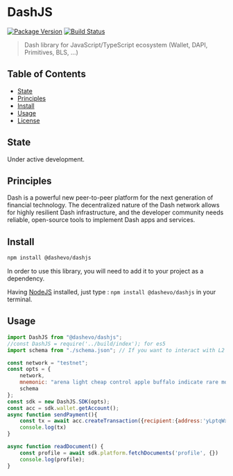 # DashJS

[![Package Version](https://img.shields.io/github/package-json/v/dashevo/dashjs.svg?&style=flat-square)](https://www.npmjs.org/package/@dashevo/dashjs)
[![Build Status](https://img.shields.io/travis/com/dashevo/dashjs.svg?branch=master&style=flat-square)](https://travis-ci.com/dashevo/dashjs)

> Dash library for JavaScript/TypeScript ecosystem (Wallet, DAPI, Primitives, BLS, ...)


## Table of Contents

- [State](#state)
- [Principles](#principles)
- [Install](#install)
- [Usage](#usage)
- [License](#license)

## State

Under active development.

## Principles

Dash is a powerful new peer-to-peer platform for the next generation of financial technology. The decentralized nature of the Dash network allows for highly resilient Dash infrastructure, and the developer community needs reliable, open-source tools to implement Dash apps and services.

## Install

```sh
npm install @dashevo/dashjs
```

In order to use this library, you will need to add it to your project as a dependency.

Having [NodeJS](https://nodejs.org/) installed, just type : `npm install @dashevo/dashjs` in your terminal.

## Usage

```js
import DashJS from "@dashevo/dashjs"; 
//const DashJS = require('../build/index'); for es5
import schema from "./schema.json"; // If you want to interact with L2 (DPA)

const network = "testnet";
const opts = {
    network,
    mnemonic: "arena light cheap control apple buffalo indicate rare motor valid accident isolate",
    schema
};
const sdk = new DashJS.SDK(opts);
const acc = sdk.wallet.getAccount();
async function sendPayment(){
    const tx = await acc.createTransaction({recipient:{address:'yLptqWxjgTxtwKJuLHoGY222NnoeqYuN8h', amount:0.12}})
    console.log(tx)
}

async function readDocument() {
    const profile = await sdk.platform.fetchDocuments('profile', {})
    console.log(profile);
}
```


